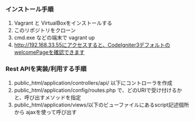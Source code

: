 
### インストール手順
1. Vagrant と VirtualBoxをインストールする
2. このリポジトリをクローン
3. cmd.exe などの端末で vagrant up
4. http://192.168.33.55にアクセスすると、CodeIgniter3デフォルトのwelcomePageを確認できます

### Rest APIを実装/利用する手順
1. public_html/application/controllers/api/ 以下にコントローラを作成
2. public_html/application/config/routes.php で、どのURIで受け付けるかと、呼び出すメソッドを指定
3. public_html/application/views/以下のビューファイルにあるscript記述個所から ajaxを使って呼び出す

